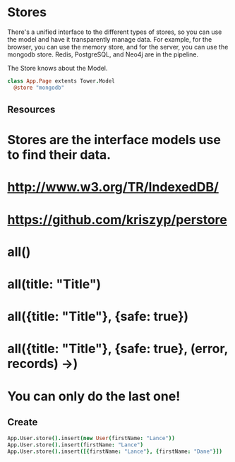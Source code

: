 # Stores

There's a unified interface to the different types of stores, so you can use the model and have it transparently manage data.  For example, for the browser, you can use the memory store, and for the server, you can use the mongodb store.  Redis, PostgreSQL, and Neo4j are in the pipeline.

The Store knows about the Model.

``` coffeescript
class App.Page extents Tower.Model
  @store "mongodb"
```

## Resources

# Stores are the interface models use to find their data.
# http://www.w3.org/TR/IndexedDB/
# https://github.com/kriszyp/perstore

# all()  
# all(title: "Title")
# all({title: "Title"}, {safe: true})
# all({title: "Title"}, {safe: true}, (error, records) ->)
# You can only do the last one!

## Create

``` coffeescript
App.User.store().insert(new User(firstName: "Lance"))
App.User.store().insert(firstName: "Lance")
App.User.store().insert([{firstName: "Lance"}, {firstName: "Dane"}])
```
